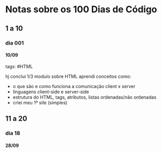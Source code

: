 # Notas sobre os 100 Dias de Código
## 1 a 10
### dia 001
#### 10/09
tags: #HTML

hj conclui 1/3 modulo sobre HTML
aprendi conceitos como:
- o que são e como funciona a comunicação client x server
- linguagens client-side e server-side
- estrutura do HTML, tags, atributos, listas ordenadas/não ordenadas
- criei meu 1º site (simples)
## 11 a 20
### dia 18
#### 28/09
